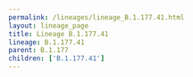 ```yaml
---
permalink: /lineages/lineage_B.1.177.41.html
layout: lineage_page
title: Lineage B.1.177.41
lineage: B.1.177.41
parent: B.1.177
children: ['B.1.177.41']
---
```

